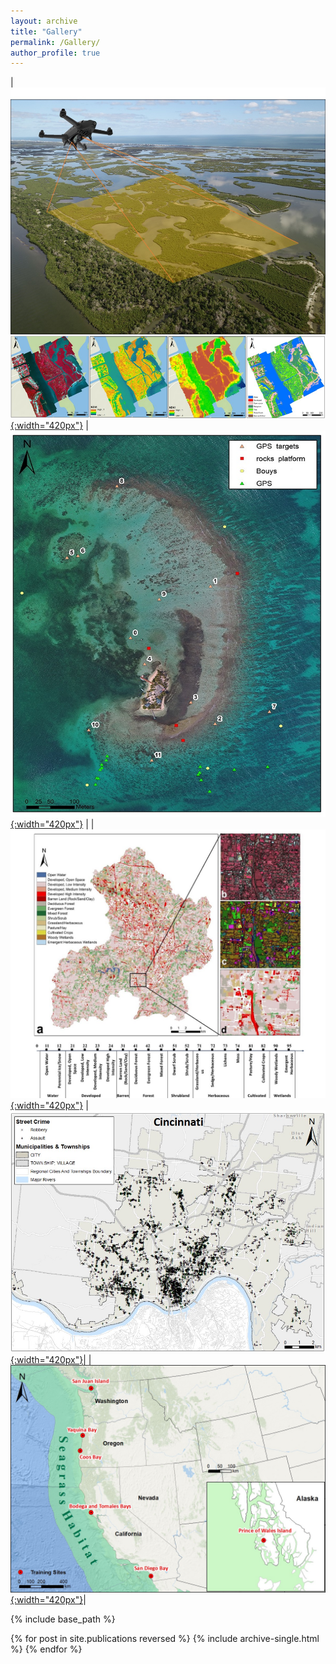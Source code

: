 ```yaml
---
layout: archive
title: "Gallery"
permalink: /Gallery/
author_profile: true
---
```

| [![image](/images/Gallery/dronetraining.jpg){:width="420px"}](https://doi.org/10.3390/drones3030060) | [![image](/images/Gallery/CarrieBow_GPSMap.jpg){:width="420px"}](http://www.citizensciencegis.org/capturing-the-beauty-of-belize-from-above-with-drones-to-support-science-and-discovery-with-smithsonian-marinegeo/) | 
| [![image](/images/Gallery/Anderson.jpg){:width="420px"}](https://doi.org/10.1016/j.jag.2019.03.010) |[![image](/images/Gallery/Crime.jpg){:width="420px"}](https://doi.org/10.1080/13658816.2020.1737701)| 
|[![image](/images/Gallery/Training-sites.jpg){:width="420px"}](http://www.citizensciencegis.org/projects/drone-mapping/)|

{% include base_path %}

{% for post in site.publications reversed %}
  {% include archive-single.html %}
{% endfor %}
